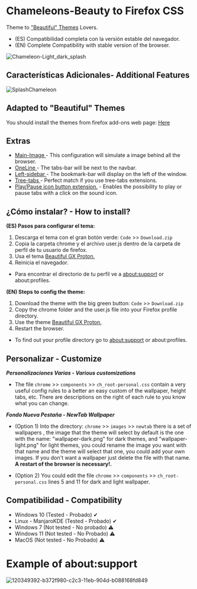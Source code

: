 # Chameleons-Beauty to Firefox CSS
Theme to <a href="https://addons.mozilla.org/es/firefox/user/7024772/">"Beautiful" Themes</a> Lovers.
<ul><li>(ES) Compatibilidad completa con la versión estable del navegador.</li>
<li>(EN) Complete Compatibility with stable version of the browser.</li></ul>

![Chameleon-Light_dark_splash](https://github.com/Godiesc/Chameleons-Beauty/assets/22057609/e93c335f-0d26-4d96-b8ce-8aa6323dde13)

## Características Adicionales- Additional Features

![SplashChameleon](https://github.com/Godiesc/Chameleons-Beauty/assets/22057609/8fc85ba5-b953-490f-977e-2a566f6669f9)

## Adapted to "Beautiful" Themes

You should install the themes from firefox add-ons web page: <a href= "https://addons.mozilla.org/es/firefox/user/7024772/">Here</a>

## Extras 
<ul>
<li><a href ="https://github.com/Godiesc/Chameleons-Beauty/tree/main/Extras/Main-Image"> Main-Image </a> - This configuration will simulate a image behind all the browser.</li>
<li><a href ="https://github.com/Godiesc/Chameleons-Beauty/tree/main/Extras/Oneline"> OneLine </a> - The tabs-bar will be next to the navbar.</li>
<li><a href ="https://github.com/Godiesc/Chameleons-Beauty/tree/main/Extras/Left-sidebar"> Left-sidebar </a> - The bookmark-bar will display on the left of the window.</li>
<li><a href ="https://github.com/Godiesc/Chameleons-Beauty/tree/main/Extras/Tree-tabs"> Tree-tabs </a> - Perfect match if you use tree-tabs extensions.</li>
<li><a href="https://github.com/Godiesc/Chameleons-Beauty/tree/main/Extras/Play-Pause">Play/Pause icon button extension.</a> - Enables the possibility to play or pause tabs with a click on the sound icon.</li></ul>

## ¿Cómo instalar? - How to install?

<b>(ES) Pasos para configurar el tema:</b>
<ol>
   <li>Descarga el tema con el gran botón verde: <code>Code</code> >> <code>Download.zip</code></li>
   <li>Copia la carpeta chrome y el archivo user.js dentro de la carpeta de perfil de tu usuario de firefox.</li>
   <li>Usa el tema <a href="https://addons.mozilla.org/es/firefox/addon/beautiful-opera-gx-proton/">Beautiful GX Proton.</a></li>
   <li>Reinicia el navegador.</li></ol>
   <ul>
   <li>Para encontrar el directorio de tu perfil ve a <a href="https://github.com/Godiesc/Chameleons-Beauty#example-of-aboutsupport"> about:support</a> or about:profiles. </li></ul>
   
<b>(EN) Steps to config the theme:</b>
<ol>
   <li>Download the theme with the big green button: <code>Code</code> >> <code>Download.zip</code></li> 
   <li>Copy the chrome folder and the user.js file into your Firefox profile directory. </li>
   <li>Use the theme <a href="https://addons.mozilla.org/es/firefox/addon/beautiful-opera-gx-proton/">Beautiful GX Proton.</a></li>
   <li>Restart the browser. </li></ol>
   <ul>
   <li>To find out your profile directory go to <a href="https://github.com/Godiesc/Chameleons-Beauty#example-of-aboutsupport"> about:support</a> or about:profiles.</li></ul>

## Personalizar - Customize
<b><i>Personalizaciones Varias - Various customizations</i></b>
<ul>
<li><p>The file <code>chrome</code> >> <code>components</code> >> <code>ch_root-personal.css</code> contain a very useful config rules to a better an easy custom of the wallpaper, height tabs, etc. There are descriptions on the right of each rule to you know what you can change.</p></li></ul>
<b><i>Fondo Nueva Pestaña - NewTab Wallpaper</i></b>
<ul>
<li><p>(Option 1) Into the directory: <code>chrome</code> >> <code>images</code> >> <code>newtab</code> there is a set of wallpapers , the image that the theme will select by default is the one with the name: "wallpaper-dark.png" for dark themes, and "wallpaper-light.png" for light themes, you could rename the image you want with that name and the theme will select that one, you could add your own images. If you don't want a wallpaper just delete the file with that name. <b>A restart of the browser is necessary!. </b></p></li>
<li><p>(Option 2) You could edit the file <code>chrome</code> >> <code>components</code> >> <code>ch_root-personal.css</code> lines 5 and 11 for dark and light wallpaper.<p></li></ul>

## Compatibilidad - Compatibility

<ul><li>Windows 10 (Tested - Probado)  ✔</li>
<li>Linux - ManjaroKDE (Tested - Probado)  ✔</li>
<li>Windows 7 (Not tested - No probado) ⚠️</li>
<li>Windows 11 (Not tested - No Probado) ⚠️</li>
<li>MacOS (Not tested - No Probado) ⚠️</li></ul></ul>

# Example of about:support
![120349392-b372f980-c2c3-11eb-904d-b088168fd849](https://user-images.githubusercontent.com/22057609/156908375-824f8679-56a5-4d09-a86f-353a7f61135e.png)
